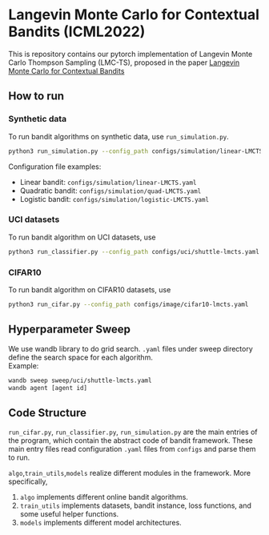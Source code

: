 # Langevin Monte Carlo for Contextual Bandits (ICML2022)

This is repository contains our pytorch implementation of Langevin Monte Carlo Thompson Sampling (LMC-TS), proposed in the paper [Langevin Monte Carlo for Contextual Bandits]()


## How to run 
### Synthetic data
To run bandit algorithms on synthetic data, use `run_simulation.py`. 


```bash
python3 run_simulation.py --config_path configs/simulation/linear-LMCTS.yaml --repeat [number of experiments to repeat] --log 
```
Configuration file examples:
- Linear bandit: `configs/simulation/linear-LMCTS.yaml`
- Quadratic bandit: `configs/simulation/quad-LMCTS.yaml`
- Logistic bandit: `configs/simulation/logistic-LMCTS.yaml`


### UCI datasets
To run bandit algorithm on UCI datasets, use
```bash
python3 run_classifier.py --config_path configs/uci/shuttle-lmcts.yaml --repeat [number of experiments to repeat] --log
```
### CIFAR10
To run bandit algorithm on CIFAR10 datasets, use
```bash
python3 run_cifar.py --config_path configs/image/cifar10-lmcts.yaml
```


## Hyperparameter Sweep 
We use wandb library to do grid search. `.yaml` files under sweep directory define the search space for each algorithm.  
Example: 
```bash
wandb sweep sweep/uci/shuttle-lmcts.yaml
wandb agent [agent id]
```

## Code Structure
`run_cifar.py`, `run_classifier.py`, `run_simulation.py` are the main entries of the program, which contain the abstract code of bandit framework. 
These main entry files read configuration `.yaml` files from `configs` and parse them to run. 

`algo`,`train_utils`,`models` realize different modules in the framework.
More specifically, 
1. `algo` implements different online bandit algorithms. 
2. `train_utils` implements datasets, bandit instance, loss functions, and some useful helper functions.
3. `models` implements different model architectures. 

